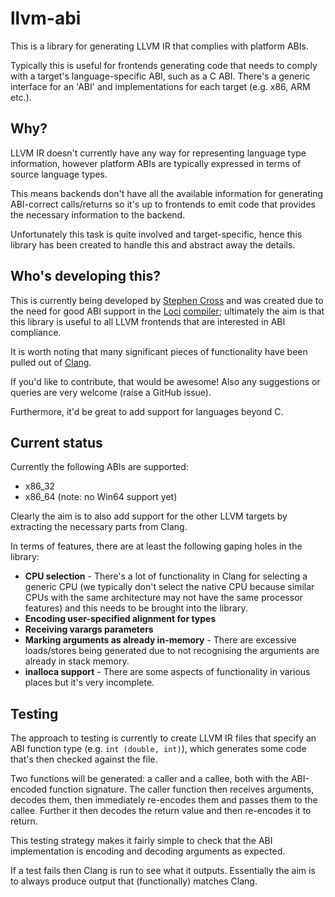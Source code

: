 # llvm-abi

This is a library for generating LLVM IR that complies with platform ABIs.

Typically this is useful for frontends generating code that needs to comply with
a target's language-specific ABI, such as a C ABI. There's a generic interface
for an 'ABI' and implementations for each target (e.g. x86, ARM etc.).

## Why?

LLVM IR doesn't currently have any way for representing language type
information, however platform ABIs are typically expressed in terms of source
language types.

This means backends don't have all the available information for generating
ABI-correct calls/returns so it's up to frontends to emit code that provides the
necessary information to the backend.

Unfortunately this task is quite involved and target-specific, hence this
library has been created to handle this and abstract away the details.

## Who's developing this?

This is currently being developed by [Stephen Cross](http://scross.co.uk) and
was created due to the need for good ABI support in the
[Loci](http://loci-lang.org) [compiler](https://github.com/scross99/locic);
ultimately the aim is that this library is useful to all LLVM frontends that
are interested in ABI compliance.

It is worth noting that many significant pieces of functionality have been
pulled out of [Clang](http://clang.llvm.org/).

If you'd like to contribute, that would be awesome! Also any suggestions or
queries are very welcome (raise a GitHub issue).

Furthermore, it'd be great to add support for languages beyond C.

## Current status

Currently the following ABIs are supported:

* x86_32
* x86_64 (note: no Win64 support yet)

Clearly the aim is to also add support for the other LLVM targets by extracting
the necessary parts from Clang.

In terms of features, there are at least the following gaping holes in the
library:

* **CPU selection** - There's a lot of functionality in Clang for selecting a
                      generic CPU (we typically don't select the native CPU
                      because similar CPUs with the same architecture may not
                      have the same processor features) and this needs to be
                      brought into the library.
* **Encoding user-specified alignment for types**
* **Receiving varargs parameters**
* **Marking arguments as already in-memory** - There are excessive loads/stores
                                               being generated due to not
                                               recognising the arguments are
                                               already in stack memory.
* **inalloca support** - There are some aspects of functionality in various
                         places but it's very incomplete.

## Testing

The approach to testing is currently to create LLVM IR files that specify an
ABI function type (e.g. `int (double, int)`), which generates some code that's
then checked against the file.

Two functions will be generated: a caller and a callee, both with the
ABI-encoded function signature. The caller function then receives arguments,
decodes them, then immediately re-encodes them and passes them to the callee.
Further it then decodes the return value and then re-encodes it to return.

This testing strategy makes it fairly simple to check that the ABI
implementation is encoding and decoding arguments as expected.

If a test fails then Clang is run to see what it outputs. Essentially the aim is
to always produce output that (functionally) matches Clang.

